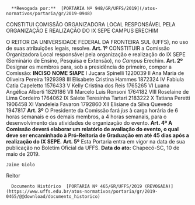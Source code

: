       **Revogada por:**  [PORTARIA Nº 948/GR/UFFS/2019](/atos-normativos/portaria/gr/2019-0948) 

   CONSTITUI COMISSÃO ORGANIZADORA LOCAL RESPONSÁVEL PELA ORGANIZAÇÃO E REALIZAÇÃO DO IX SEPE CAMPUS ERECHIM  

 O REITOR DA UNIVERSIDADE FEDERAL DA FRONTEIRA SUL (UFFS), no uso de suas atribuições legais, resolve.   **Art. 1º**  CONSTITUIR a Comissão Organizadora Local responsável pela organização e realização do IX SEPE (Seminário de Ensino, Pesquisa e Extensão), no *Campus*  Erechim.   **Art. 2º**  Designar os membros para, sob a presidência do primeiro, compor a Comissão:     **INCISO**   **NOME**   **SIAPE**     I   Juçara Spinelli   1220039     II   Ana Maria de Oliveira Pereira   1929398     III   Elisabete Cristina Hammes   1872324     IV   Fabiula Catia Capeletto   1576433     V   Kelly Cristina dos Reis   1765265     VI   Luana Angélica Alberti   1829186     VII   Marcelo Luis Ronsoni   1764182     VIII   Roselaine de Lima Cordeiro   1764062     IX   Salete Teresinha Tartari   2183222     X   Tatiana Peretti   1906458     XI   Vandeleia Favaron   1792860     XII   Elisiane da Silva Quevedo   1947817       **Art. 3º**  O Presidente da Comissão fará *jus*  à carga horária de 6 horas semanais e os demais membros, a 4 horas semanais, para o desenvolvimento das atividades de organização do evento.  **Art. 4º A Comissão deverá elaborar um relatório de avaliação do evento, o qual deve ser encaminhado à Pró-Reitoria de Graduação em até 45 dias após a realização do IX SEPE.**   **Art. 5º**  Esta Portaria entra em vigor na data de sua publicação no Boletim Oficial da UFFS.        **Data do ato:** Chapecó-SC, 10 de maio de 2019.   
 

    Jaime Giolo   
 Reitor 

      Documento Histórico  [PORTARIA Nº 465/GR/UFFS/2019 (REVOGADA)](https://www.uffs.edu.br/atos-normativos/portaria/gr/2019-0465/@@download/documento_historico)     
      